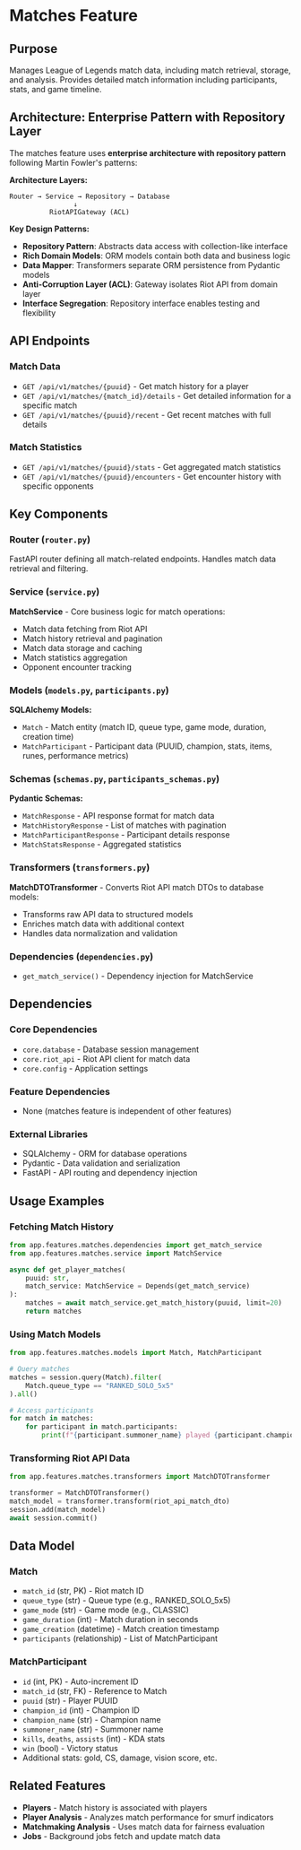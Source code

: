 # Matches Feature

## Purpose

Manages League of Legends match data, including match retrieval, storage, and analysis. Provides detailed match information including participants, stats, and game timeline.

## Architecture: Enterprise Pattern with Repository Layer

The matches feature uses **enterprise architecture with repository pattern** following Martin Fowler's patterns:

**Architecture Layers:**

```
Router → Service → Repository → Database
                ↓
          RiotAPIGateway (ACL)
```

**Key Design Patterns:**

- **Repository Pattern**: Abstracts data access with collection-like interface
- **Rich Domain Models**: ORM models contain both data and business logic
- **Data Mapper**: Transformers separate ORM persistence from Pydantic models
- **Anti-Corruption Layer (ACL)**: Gateway isolates Riot API from domain layer
- **Interface Segregation**: Repository interface enables testing and flexibility

## API Endpoints

### Match Data

- `GET /api/v1/matches/{puuid}` - Get match history for a player
- `GET /api/v1/matches/{match_id}/details` - Get detailed information for a specific match
- `GET /api/v1/matches/{puuid}/recent` - Get recent matches with full details

### Match Statistics

- `GET /api/v1/matches/{puuid}/stats` - Get aggregated match statistics
- `GET /api/v1/matches/{puuid}/encounters` - Get encounter history with specific opponents

## Key Components

### Router (`router.py`)

FastAPI router defining all match-related endpoints. Handles match data retrieval and filtering.

### Service (`service.py`)

**MatchService** - Core business logic for match operations:

- Match data fetching from Riot API
- Match history retrieval and pagination
- Match data storage and caching
- Match statistics aggregation
- Opponent encounter tracking

### Models (`models.py`, `participants.py`)

**SQLAlchemy Models:**

- `Match` - Match entity (match ID, queue type, game mode, duration, creation time)
- `MatchParticipant` - Participant data (PUUID, champion, stats, items, runes, performance metrics)

### Schemas (`schemas.py`, `participants_schemas.py`)

**Pydantic Schemas:**

- `MatchResponse` - API response format for match data
- `MatchHistoryResponse` - List of matches with pagination
- `MatchParticipantResponse` - Participant details response
- `MatchStatsResponse` - Aggregated statistics

### Transformers (`transformers.py`)

**MatchDTOTransformer** - Converts Riot API match DTOs to database models:

- Transforms raw API data to structured models
- Enriches match data with additional context
- Handles data normalization and validation

### Dependencies (`dependencies.py`)

- `get_match_service()` - Dependency injection for MatchService

## Dependencies

### Core Dependencies

- `core.database` - Database session management
- `core.riot_api` - Riot API client for match data
- `core.config` - Application settings

### Feature Dependencies

- None (matches feature is independent of other features)

### External Libraries

- SQLAlchemy - ORM for database operations
- Pydantic - Data validation and serialization
- FastAPI - API routing and dependency injection

## Usage Examples

### Fetching Match History

```python
from app.features.matches.dependencies import get_match_service
from app.features.matches.service import MatchService

async def get_player_matches(
    puuid: str,
    match_service: MatchService = Depends(get_match_service)
):
    matches = await match_service.get_match_history(puuid, limit=20)
    return matches
```

### Using Match Models

```python
from app.features.matches.models import Match, MatchParticipant

# Query matches
matches = session.query(Match).filter(
    Match.queue_type == "RANKED_SOLO_5x5"
).all()

# Access participants
for match in matches:
    for participant in match.participants:
        print(f"{participant.summoner_name} played {participant.champion_name}")
```

### Transforming Riot API Data

```python
from app.features.matches.transformers import MatchDTOTransformer

transformer = MatchDTOTransformer()
match_model = transformer.transform(riot_api_match_dto)
session.add(match_model)
await session.commit()
```

## Data Model

### Match

- `match_id` (str, PK) - Riot match ID
- `queue_type` (str) - Queue type (e.g., RANKED_SOLO_5x5)
- `game_mode` (str) - Game mode (e.g., CLASSIC)
- `game_duration` (int) - Match duration in seconds
- `game_creation` (datetime) - Match creation timestamp
- `participants` (relationship) - List of MatchParticipant

### MatchParticipant

- `id` (int, PK) - Auto-increment ID
- `match_id` (str, FK) - Reference to Match
- `puuid` (str) - Player PUUID
- `champion_id` (int) - Champion ID
- `champion_name` (str) - Champion name
- `summoner_name` (str) - Summoner name
- `kills`, `deaths`, `assists` (int) - KDA stats
- `win` (bool) - Victory status
- Additional stats: gold, CS, damage, vision score, etc.

## Related Features

- **Players** - Match history is associated with players
- **Player Analysis** - Analyzes match performance for smurf indicators
- **Matchmaking Analysis** - Uses match data for fairness evaluation
- **Jobs** - Background jobs fetch and update match data
